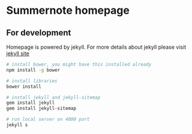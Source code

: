 # Summernote homepage

## For development

Homepage is powered by jekyll. For more details about jekyll please visit [jekyll site](http://jekyllrb.com/)

```bash
# install bower, you might have this installed already
npm install -g bower

# install libraries
bower install

# install jekyll and jekyll-sitemap
gem install jekyll
gem install jekyll-sitemap

# run local server on 4000 port
jekyll s
```
